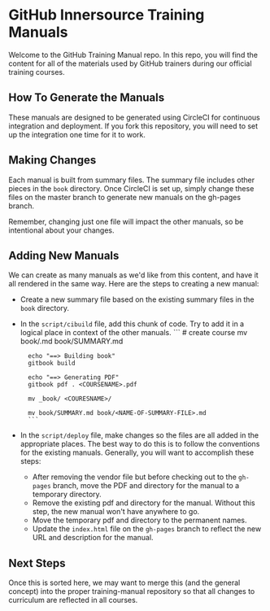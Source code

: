 # GitHub Innersource Training Manuals

Welcome to the GitHub Training Manual repo. In this repo, you will find the content for all of the materials used by GitHub trainers during our official training courses.

## How To Generate the Manuals

These manuals are designed to be generated using CircleCI for continuous integration and deployment. If you fork this repository, you will need to set up the integration one time for it to work.

## Making Changes

Each manual is built from summary files. The summary file includes other pieces in the `book` directory. Once CircleCI is set up, simply change these files on the master branch to generate new manuals on the gh-pages branch.

Remember, changing just one file will impact the other manuals, so be intentional about your changes.

## Adding New Manuals

We can create as many manuals as we'd like from this content, and have it all rendered in the same way. Here are the steps to creating a new manual:
- Create a new summary file based on the existing summary files in the `book` directory.
- In the `script/cibuild` file, add this chunk of code. Try to add it in a logical place in context of the other manuals.
        ```
        # create <description> course
        mv book/<NAME-OF-SUMMARY-FILE>.md book/SUMMARY.md

        echo "==> Building book"
        gitbook build

        echo "==> Generating PDF"
        gitbook pdf . <COURSENAME>.pdf

        mv _book/ <COURESNAME>/

        mv book/SUMMARY.md book/<NAME-OF-SUMMARY-FILE>.md
        ```
- In the `script/deploy` file, make changes so the files are all added in the appropriate places. The best way to do this is to follow the conventions for the existing manuals. Generally, you will want to accomplish these steps:
  - After removing the vendor file but before checking out to the `gh-pages` branch, move the PDF and directory for the manual to a temporary directory.
  - Remove the existing pdf and directory for the manual. Without this step, the new manual won't have anywhere to go.
  - Move the temporary pdf and directory to the permanent names.
  - Update the `index.html` file on the `gh-pages` branch to reflect the new URL and description for the manual.
  
## Next Steps

Once this is sorted here, we may want to merge this (and the general concept) into the proper training-manual repository so that all changes to curriculum are reflected in all courses.
